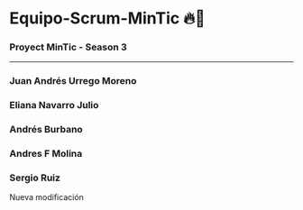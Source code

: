 # Equipo-Scrum-MinTic 🔥🚀
### Proyect MinTic - Season 3
-------------------------------
### Juan Andrés Urrego Moreno
### Eliana Navarro Julio
### Andrés Burbano
### Andres F Molina
### Sergio Ruiz
Nueva modificación 

